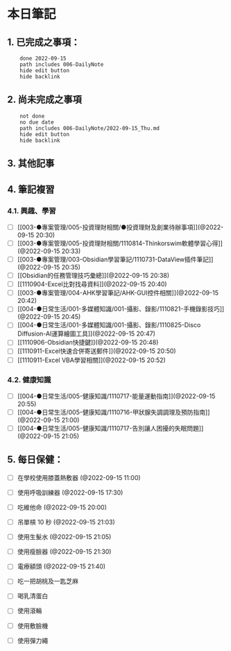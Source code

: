 
# 本日筆記

## 1. 已完成之事項：
```tasks
	done 2022-09-15
	path includes 006-DailyNote
	hide edit button 
	hide backlink
```

## 2. 尚未完成之事項
```tasks
	not done
	no due date
	path includes 006-DailyNote/2022-09-15_Thu.md
	hide edit button 
	hide backlink
```

## 3. 其他記事

## 4. 筆記複習
### 4.1. 興趣、學習
- [ ] [[003-●專案管理/005-投資理財相關/●投資理財及創業待辦事項]](@2022-09-15 20:30)
- [ ] [[003-●專案管理/005-投資理財相關/1110814-Thinkorswim軟體學習心得]](@2022-09-15 20:33)
- [ ] [[003-●專案管理/003-Obsidian學習筆記/1110731-DataView插件筆記]](@2022-09-15 20:35)
- [ ] [[Obsidian的任務管理技巧彙總]](@2022-09-15 20:38)
- [ ] [[1110904-Excel比對找尋資料]](@2022-09-15 20:40)
- [ ] [[003-●專案管理/004-AHK學習筆記/AHK-GUI控件相關]](@2022-09-15 20:42)
- [ ] [[004-●日常生活/001-多媒體知識/001-攝影、錄影/1110821-手機錄影技巧]](@2022-09-15 20:45)
- [ ] [[004-●日常生活/001-多媒體知識/001-攝影、錄影/1110825-Disco Diffusion-AI運算繪圖工具]](@2022-09-15 20:47)
- [ ] [[1110906-Obsidian快捷鍵]](@2022-09-15 20:48)
- [ ] [[1110911-Excel快速合併寄送郵件]](@2022-09-15 20:50)
- [ ] [[1110911-Excel VBA學習相關]](@2022-09-15 20:52)

### 4.2. 健康知識
- [ ] [[004-●日常生活/005-健康知識/1110717-能量運動指南]](@2022-09-15 20:55)
- [ ] [[004-●日常生活/005-健康知識/1110716-甲狀腺失調調理及預防指南]](@2022-09-15 21:00)
- [ ] [[004-●日常生活/005-健康知識/1110717-告別讓人困擾的失眠問題]](@2022-09-15 21:05)

## 5. 每日保健：
- [ ] 在學校使用膝蓋熱敷器 (@2022-09-15 11:00)
- [ ] 使用呼吸訓練器 (@2022-09-15 17:30)
- [ ] 吃維他命 (@2022-09-15 20:00)
- [ ] 吊單槓 10 秒 (@2022-09-15 21:03)
- [ ] 使用生髮水 (@2022-09-15 21:05)
- [ ] 使用瘦臉器 (@2022-09-15 21:30)
- [ ] 電療額頭 (@2022-09-15 21:40)
- [ ] 吃一把胡桃及一匙芝麻
- [ ] 喝乳清蛋白
- [ ] 使用滾輪
- [ ] 使用敷臉機
- [ ] 使用彈力繩


